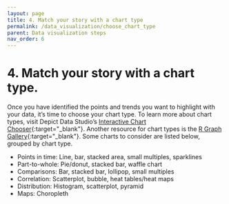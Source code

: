 ```yaml
---
layout: page
title: 4. Match your story with a chart type
permalink: /data_visualization/choose_chart_type
parent: Data visualization steps
nav_order: 6
---
```


# 4. Match your story with a chart type.

Once you have identified the points and trends you want to highlight with your data, it’s time to choose your chart type. To learn more about chart types, visit Depict Data Studio’s [Interactive Chart Chooser](https://depictdatastudio.com/charts/){:target="_blank"}. Another resource for chart types is the [R Graph Gallery](https://r-graph-gallery.com/){:target="_blank"}. Some charts to consider are listed below, grouped by chart type.

* Points in time: Line, bar, stacked area, small multiples, sparklines
* Part-to-whole: Pie/donut, stacked bar, waffle chart
* Comparisons: Bar, stacked bar, lollipop, small multiples
* Correlation: Scatterplot, bubble, heat tables/heat maps
* Distribution: Histogram, scatterplot, pyramid
* Maps: Choropleth
